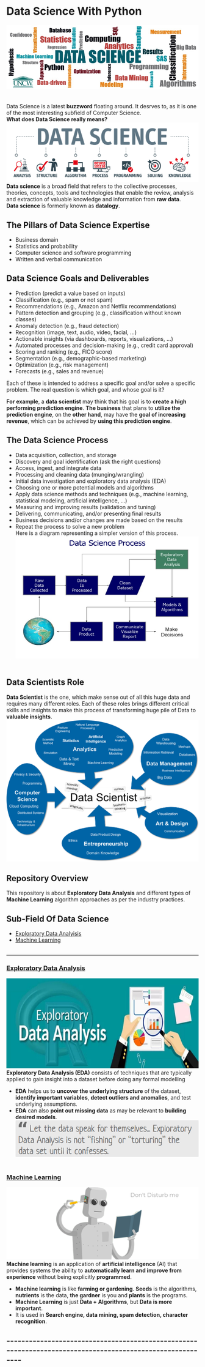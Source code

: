 # Data Science With Python
![image.jpg](images/data-science-banner.jpg)
<br><br><br>
Data Science is a latest __buzzword__ floating around. It desrves to, as it is one of the most interesting subfield of Computer Science.<br>
__What does Data Science really means?__<br>
![image.jpg](images/data_science_process.jpg)<br>
__Data science__ is a broad field that refers to the collective processes, theories, concepts, tools and technologies that enable the review, analysis and extraction of valuable knowledge and information from __raw data__.<br>
__Data science__ is formerly known as __datalogy__.<br>
## The Pillars of Data Science Expertise
- Business domain
- Statistics and probability
- Computer science and software programming
- Written and verbal communication <br>
## Data Science Goals and Deliverables
- Prediction (predict a value based on inputs)
- Classification (e.g., spam or not spam)
- Recommendations (e.g., Amazon and Netflix recommendations)
- Pattern detection and grouping (e.g., classification without known classes)
- Anomaly detection (e.g., fraud detection)
- Recognition (image, text, audio, video, facial, …)
- Actionable insights (via dashboards, reports, visualizations, …)
- Automated processes and decision-making (e.g., credit card approval)
- Scoring and ranking (e.g., FICO score)
- Segmentation (e.g., demographic-based marketing)
- Optimization (e.g., risk management)
- Forecasts (e.g., sales and revenue)<br>

Each of these is intended to address a specific goal and/or solve a specific problem. The real question is which goal, and whose goal is it?

__For example__, a __data scientist__ may think that his goal is to __create a high performing prediction engine__. __The business__ that plans to __utilize the prediction engine__, on the __other hand__, may have the __goal of increasing revenue__, which can be achieved by __using this prediction engine__.<br>
## The Data Science Process
- Data acquisition, collection, and storage
- Discovery and goal identification (ask the right questions)
- Access, ingest, and integrate data
- Processing and cleaning data (munging/wrangling)
- Initial data investigation and exploratory data analysis (EDA)
- Choosing one or more potential models and algorithms
- Apply data science methods and techniques (e.g., machine learning, statistical modeling, artificial intelligence, …)
- Measuring and improving results (validation and tuning)
- Delivering, communicating, and/or presenting final results
- Business decisions and/or changes are made based on the results
- Repeat the process to solve a new problem <br>
Here is a diagram representing a simpler version of this process.<br>
![image.jpg](images/DSP.jpg)<br><br>
## Data Scientists Role
__Data Scientist__ is the one, which make sense out of all this huge data and requires many different roles. Each of these roles brings different critical skills and insights to make this process of transforming huge pile of Data to __valuable insights__.
![image.png](images/SkillSet.png)<br>

## Repository Overview
This repository is about __Exploratory Data Analysis__ and different types of __Machine Learning__ algorithm approaches as per the industry practices.
## Sub-Field Of Data Science
- [Exploratory Data Analyisis](#section1)<br>
- [Machine Learning](#section2)<br><br>

___
<a id=section1></a>
### [Exploratory Data Analysis](./ExploratoryDataAnalysis)
![image.png](images/eda_image.jpg)<br>
__Exploratory Data Analysis (EDA)__ consists of techniques that are typically applied to gain insight into a dataset before doing any formal modelling<br>

- __EDA__ helps us to __uncover the underlying structure__ of the dataset, __identify important variables__, __detect outliers and anomalies__, and test underlying assumptions.
- __EDA__ can also __point out missing data__ as may be relevant to __building desired models__.<br>
![image.png](images/eda_quote.png)<br><br>

<a id=section2></a>
### [Machine Learning](./MachineLearning)
![image.png](images/machine_learning.png)<br>
__Machine learning__ is an application of __artificial intelligence__ (AI) that provides systems the ability to __automatically learn and improve from experience__ without being explicitly __programmed__.<br>
- __Machine learning__ is like __farming or gardening__. __Seeds__ is the algorithms, __nutrients__ is the data, __the gardner__ is you and __plants__ is the programs.
- __Machine Learning__ is just __Data + Algorithms__, but __Data is more important__.
- It is used in __Search engine, data mining, spam detection, character recognition__. 

## ---------------------------------------------------------------------------------------------------------- ##
